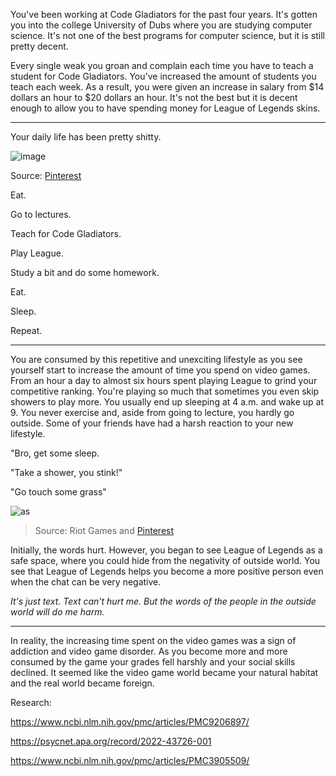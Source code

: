 You've been working at Code Gladiators for the past four years. It's gotten you into the college University of Dubs where you are studying computer science. It's not one of the best programs for computer science, but it is still pretty decent. 

Every single weak you groan and complain each time you have to teach a student for Code Gladiators. You've increased the amount of students you teach each week. As a result, you were given an increase in salary from $14 dollars an hour to $20 dollars an hour. It's not the best but it is decent enough to allow you to have spending money for League of Legends skins.

<hr>

Your daily life has been pretty shitty.

![image](https://github.com/Dubshott/CAT3Book/assets/54718041/0003bd30-7784-4ea3-b450-a58b9dfb27a8)

Source: [Pinterest](https://www.pinterest.com/pin/374924737700286964/)

Eat.

Go to lectures.

Teach for Code Gladiators.

Play League.

Study a bit and do some homework.

Eat.

Sleep.

Repeat.

<hr>

You are consumed by this repetitive and unexciting lifestyle as you see yourself start to increase the amount of time you spend on video games. From an hour a day to almost six hours spent playing League to grind your competitive ranking. You're playing so much that sometimes you even skip showers to play more. You usually end up sleeping at 4 a.m. and wake up at 9. You never exercise and, aside from going to lecture, you hardly go outside. Some of your friends have had a harsh reaction to your new lifestyle.

"Bro, get some sleep.

"Take a shower, you stink!"

"Go touch some grass"

![as](https://github.com/Dubshott/CAT3Book/assets/54718041/d2d1903d-31c3-44ff-a6e2-a1b2391a0374)

> Source: Riot Games and [Pinterest](https://www.pinterest.com/pin/861946816181157046/)

Initially, the words hurt. However, you began to see League of Legends as a safe space, where you could hide from the negativity of outside world. You see that League of Legends helps you become a more positive person even when the chat can be very negative.

*It's just text. Text can't hurt me. But the words of the people in the outside world will do me harm.*

<hr>

In reality, the increasing time spent on the video games was a sign of addiction and video game disorder. As you become more and more consumed by the game your grades fell harshly and your social skills declined. It seemed like the video game world became your natural habitat and the real world became foreign.


Research:

https://www.ncbi.nlm.nih.gov/pmc/articles/PMC9206897/

https://psycnet.apa.org/record/2022-43726-001

https://www.ncbi.nlm.nih.gov/pmc/articles/PMC3905509/
